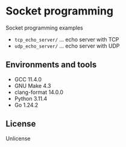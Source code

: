 # Socket programming

Socket programming examples

- `tcp_echo_server/` ... echo server with TCP
- `udp_echo_server/` ... echo server with UDP

## Environments and tools

- GCC 11.4.0
- GNU Make 4.3
- clang-format 14.0.0
- Python 3.11.4
- Go 1.24.2

## License

Unlicense
